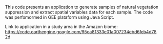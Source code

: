 This code presents an application to generate samples of natural vegetation suppression and extract spatial variables data for each sample. The code was perfomormed in GEE plataform using Java Script.

Link to application in a study area in the Amazon biome: https://code.earthengine.google.com/95ca81333e01a007234ebd6feb4d782d
